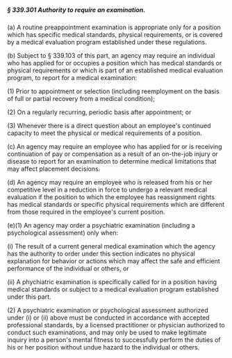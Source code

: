 ##### § 339.301 Authority to require an examination. #####

(a) A routine preappointment examination is appropriate only for a position which has specific medical standards, physical requirements, or is covered by a medical evaluation program established under these regulations.

(b) Subject to § 339.103 of this part, an agency may require an individual who has applied for or occupies a position which has medical standards or physical requirements or which is part of an established medical evaluation program, to report for a medical examination:

(1) Prior to appointment or selection (including reemployment on the basis of full or partial recovery from a medical condition);

(2) On a regularly recurring, periodic basis after appointment; or

(3) Whenever there is a direct question about an employee's continued capacity to meet the physical or medical requirements of a position.

(c) An agency may require an employee who has applied for or is receiving continuation of pay or compensation as a result of an on-the-job injury or disease to report for an examination to determine medical limitations that may affect placement decisions.

(d) An agency may require an employee who is released from his or her competitive level in a reduction in force to undergo a relevant medical evaluation if the position to which the employee has reassignment rights has medical standards or specific physical requirements which are different from those required in the employee's current position.

(e)(1) An agency may order a psychiatric examination (including a psychological assessment) only when:

(i) The result of a current general medical examination which the agency has the authority to order under this section indicates no physical explanation for behavior or actions which may affect the safe and efficient performance of the individual or others, or

(ii) A phychiatric examination is specifically called for in a position having medical standards or subject to a medical evaluation program established under this part.

(2) A psychiatric examination or psychological assessment authorized under (i) or (ii) above must be conducted in accordance with accepted professional standards, by a licensed practitioner or physician authorized to conduct such examinations, and may only be used to make legitimate inquiry into a person's mental fitness to successfully perform the duties of his or her position without undue hazard to the individual or others.
